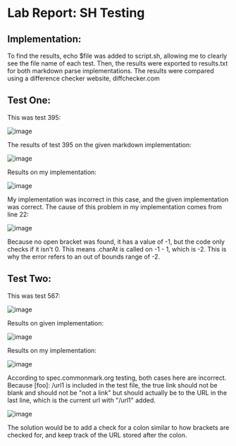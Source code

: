 # Lab Report: SH Testing

## Implementation:

To find the results, echo $file was added to script.sh, allowing me to clearly see the file name of each test. Then, the results were exported to results.txt for both markdown parse implementations. The results were compared using a difference checker website, diffchecker.com

## Test One:

This was test 395:

![image](https://user-images.githubusercontent.com/97641168/157915631-ce9a45f7-ff07-49b4-b8c9-dd4718bd477e.png)

The results of test 395 on the given markdown implementation:

![image](https://user-images.githubusercontent.com/97641168/157914614-1f85f85f-c721-40f4-b3ae-81a55c9d542a.png)

Results on my implementation:

![image](https://user-images.githubusercontent.com/97641168/157914572-5ba73ea8-3bbb-4f64-b90b-f7b02705ca7c.png)

My implementation was incorrect in this case, and the given implementation was correct.
The cause of this problem in my implementation comes from line 22:

![image](https://user-images.githubusercontent.com/97641168/157915320-fe3b7074-d6bf-4feb-9003-20d5b1051804.png)

Because no open bracket was found, it has a value of -1, but the code only checks if it isn't 0. This means .charAt is called on -1 - 1, which is -2. This is why the error refers to an out of bounds range of -2.

## Test Two:

This was test 567:

![image](https://user-images.githubusercontent.com/97641168/157919050-86c5f4af-c140-4604-97cf-a10ef5e7af77.png)

Results on given implementation:

![image](https://user-images.githubusercontent.com/97641168/157918845-a9d21856-f726-4eba-b166-fc71291e2cd3.png)

Results on my implementation:

![image](https://user-images.githubusercontent.com/97641168/157918691-387c3e79-518f-42fb-8ea7-353c6a64d8da.png)

According to spec.commonmark.org testing, both cases here are incorrect. Because [foo]: /url1 is included in the test file, the true link should not be blank and should not be "not a link" but should actually be to the URL in the last line, which is the current url with "/url1" added. 

![image](https://user-images.githubusercontent.com/97641168/157919941-dcb16be6-afab-4539-814d-23efa553c3df.png)

The solution would be to add a check for a colon similar to how brackets are checked for, and keep track of the URL stored after the colon.

